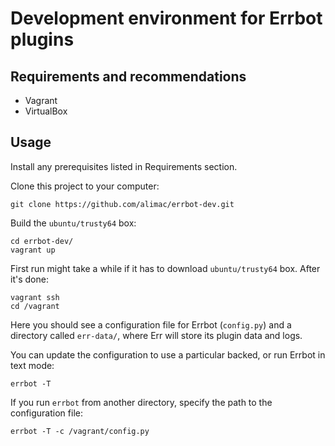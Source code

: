 # Development environment for Errbot plugins


## Requirements and recommendations

- Vagrant
- VirtualBox

## Usage

Install any prerequisites listed in Requirements section.

Clone this project to your computer:

```
git clone https://github.com/alimac/errbot-dev.git
```

Build the `ubuntu/trusty64` box:

```
cd errbot-dev/
vagrant up
```

First run might take a while if it has to download `ubuntu/trusty64` box.
After it's done:

```
vagrant ssh
cd /vagrant
```

Here you should see a configuration file for Errbot (`config.py`) and a
directory called `err-data/`, where Err will store its plugin data and logs.

You can update the configuration to use a particular backed, or run Errbot in
text mode:

```
errbot -T
```

If you run `errbot` from another directory, specify the path to
the configuration file:

```
errbot -T -c /vagrant/config.py
```
